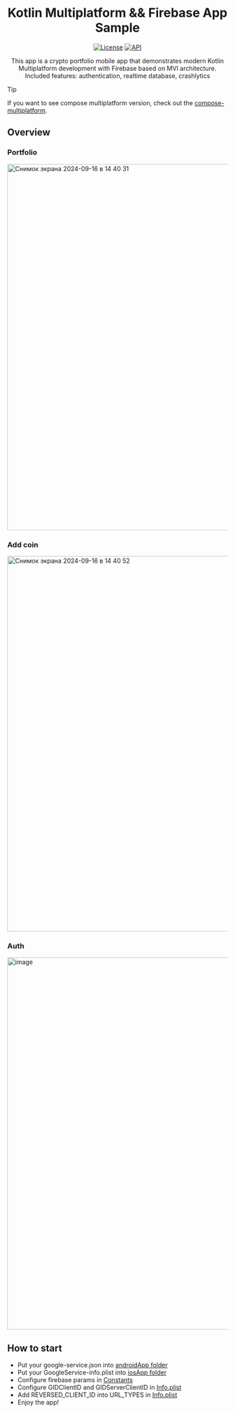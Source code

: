 <h1 align="center">Kotlin Multiplatform && Firebase App Sample</h1>
<p align="center">
  <a href="https://opensource.org/licenses/Apache-2.0"><img alt="License" src="https://img.shields.io/badge/License-Apache%202.0-blue.svg"/></a>
  <a href="https://android-arsenal.com/api?level=24"><img alt="API" src="https://img.shields.io/badge/API-24%2B-brightgreen.svg?style=flat"/></a>
</p>
<p align="center">  
  This app is a crypto portfolio mobile app that demonstrates modern Kotlin Multiplatform development with Firebase based on MVI architecture. Included features: authentication, realtime database, crashlytics
</p>

> [!TIP]
> If you want to see compose multiplatform version, check out the [compose-multiplatform](https://github.com/larkes-cyber/KmpFirebaseAppSample/tree/compose-multiplatform).


## Overview
### Portfolio
<img width="835" alt="Снимок экрана 2024-09-16 в 14 40 31" src="https://github.com/user-attachments/assets/17672d5d-3c42-44f4-9ecf-581873f35cb9">

### Add coin
<img width="856" alt="Снимок экрана 2024-09-16 в 14 40 52" src="https://github.com/user-attachments/assets/755cea42-6141-4c52-922e-2347426bbfe8">

### Auth
<img width="849" alt="image" src="https://github.com/user-attachments/assets/6e25bb50-ac2b-411e-ac6b-5f1ff4fcefdc">

## How to start
- Put your google-service.json into [androidApp folder](https://github.com/larkes-cyber/KmpFirebaseAppSample/tree/main/androidApp)
- Put your GoogleService-info.plist into [iosApp folder](https://github.com/larkes-cyber/KmpFirebaseAppSample/tree/main/iosApp/iosApp)
- Configure firebase params in [Constants](https://github.com/larkes-cyber/KmpFirebaseAppSample/blob/main/shared/src/commonMain/kotlin/com/larkes/firebasecryptoportfoliosample/utils/Constants.kt)
- Configure GIDClientID and GIDServerClientID in [Info.plist](https://github.com/larkes-cyber/KmpFirebaseAppSample/blob/main/iosApp/iosApp/Info.plist)
- Add REVERSED_CLIENT_ID into URL_TYPES in [Info.plist](https://github.com/larkes-cyber/KmpFirebaseAppSample/blob/main/iosApp/iosApp/Info.plist)
- Enjoy the app!

